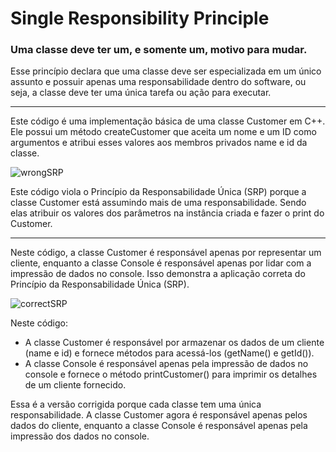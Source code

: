 # Single Responsibility Principle

<h3><b>Uma classe deve ter um, e somente um, motivo para mudar.</b></h3>

Esse princípio declara que uma classe deve ser especializada em um único assunto e possuir apenas uma responsabilidade dentro do software, ou seja, a classe deve ter uma única tarefa ou ação para executar.

<hr>

Este código é uma implementação básica de uma classe Customer em C++. Ele possui um método createCustomer que aceita um nome e um ID como argumentos e atribui esses valores aos membros privados name e id da classe.
&nbsp;

![wrongSRP](https://github.com/akiwnl/solid-principles/assets/83625654/dbba272b-1ef7-47a4-8116-95e6f3f0de2a)

Este código viola o Princípio da Responsabilidade Única (SRP) porque a classe Customer está assumindo mais de uma responsabilidade. Sendo elas atribuir os valores dos parâmetros na instância criada e fazer o print do Customer.

<hr>


Neste código, a classe Customer é responsável apenas por representar um cliente, enquanto a classe Console é responsável apenas por lidar com a impressão de dados no console. Isso demonstra a aplicação correta do Princípio da Responsabilidade Única (SRP).

![correctSRP](https://github.com/akiwnl/solid-principles/assets/83625654/e30b7ec6-bb84-43b4-9d56-48bea9bb0890)

Neste código:

* A classe Customer é responsável por armazenar os dados de um cliente (name e id) e fornece métodos para acessá-los (getName() e getId()).
* A classe Console é responsável apenas pela impressão de dados no console e fornece o método printCustomer() para imprimir os detalhes de um cliente fornecido.

Essa é a versão corrigida porque cada classe tem uma única responsabilidade. A classe Customer agora é responsável apenas pelos dados do cliente, enquanto a classe Console é responsável apenas pela impressão dos dados no console.